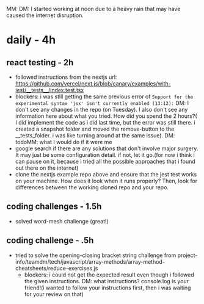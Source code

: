MM: DM: I started working at noon due to a heavy rain that may have caused the internet disruption.
# daily - 4h

## react testing - 2h
* followed instructions from the nextjs url: https://github.com/vercel/next.js/blob/canary/examples/with-jest/__tests__/index.test.tsx
* blockers: i was still getting the same previous error of `Support for the experimental syntax 'jsx' isn't currently enabled (13:12):`
DM: I don't see any changes in the repo (on Tuesday). I also don't see any information here about what you tried. How did you spend the 2 hours?( I did implement the code as i did last time, but the error was still there. i created a snapshot folder and moved the remove-button to the __tests_folder. i was like turning around at the same issue).
DM: todoMM: what I would do if it were me
* google search if there are any solutions that don't involve major surgery. It may just be some configuration detail. if not, let it go.(for now i think i can pause on it, because i tried all the possible approaches that i found out there on the internet)
* clone the nextjs example repo above and ensure that the jest test works on your machine. How does it look when it runs properly? Then, look for differences between the working cloned repo and your repo.

## coding challenges - 1.5h

* solved word-mesh challenge (great!)
## coding challenge - .5h
* tried to solve the opening-closing bracket string challenge from project-info/teamdm/tech/javascript/array-methods/array-method-cheatsheets/reduce-exercises.js
  * blockers: i could not get the expected result even though i followed the given instructions. DM: what instructions? console.log is your friend!(i wanted to follow your instructions first, then i was waiting for your review on that)

## 
